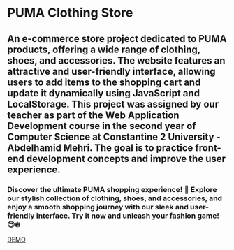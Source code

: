 # PUMA Clothing Store
## An e-commerce store project dedicated to PUMA products, offering a wide range of clothing, shoes, and accessories. The website features an attractive and user-friendly interface, allowing users to add items to the shopping cart and update it dynamically using JavaScript and LocalStorage. This project was assigned by our teacher as part of the Web Application Development course in the second year of Computer Science at Constantine 2 University - Abdelhamid Mehri. The goal is to practice front-end development concepts and improve the user experience.
### Discover the ultimate PUMA shopping experience! 🚀 Explore our stylish collection of clothing, shoes, and accessories, and enjoy a smooth shopping journey with our sleek and user-friendly interface. Try it now and unleash your fashion game! 😎🔥
[DEMO](https://moundjiboucenna.github.io/puma-clothing-store/)